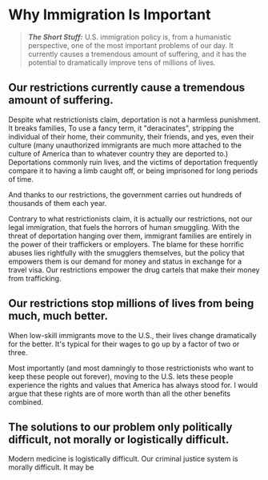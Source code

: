 # Why Immigration Is Important

>**_The Short Stuff:_** U.S. immigration policy is, from a humanistic perspective, one of the most important
problems of our day. It currently causes a tremendous amount of suffering, and it has the potential to
dramatically improve tens of millions of lives.

## Our restrictions currently cause a tremendous amount of suffering.


Despite what restrictionists claim, deportation is not a harmless punishment. It breaks families, 
To use a fancy term, it "deracinates", stripping the individual of their home, their community, their friends,
and yes, even their culture (many unauthorized immigrants are much more attached to the culture of America than to 
whatever country they are deported to.) Deportations commonly ruin lives, and the victims of deportation frequently
compare it to having a limb caught off, or being imprisoned for long periods of time.

And thanks to our restrictions, the government carries out hundreds of thousands of them each year.


Contrary to what restrictionists claim, it is actually our restrictions, not our legal immigration, that fuels
the horrors of human smuggling. With the threat of deportation hanging over them, immigrant families
are entirely in the power of their traffickers or employers. The blame for these horrific abuses 
lies rightfully with the smugglers themselves, but the policy that empowers them is our demand for money and status
in exchange for a travel visa. Our restrictions empower the drug cartels that make their money from trafficking.


## Our restrictions stop millions of lives from being much, much better.

When low-skill immigrants move to the U.S., their lives change dramatically for the better. It's typical for their wages to go up by a factor of two or three.

Most importantly (and most damningly to those restrictionists who want to keep these people out forever), moving to the U.S. lets these people
experience the rights and values that America has always stood for. I would argue that these rights are of more worth than all the other benefits combined.


##  The solutions to our problem only politically difficult, not morally or logistically difficult.

Modern medicine is logistically difficult. 
Our criminal justice system is morally difficult. It may be 




